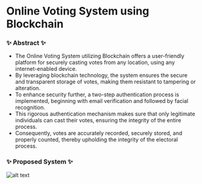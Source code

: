 # Online Voting System using Blockchain


### ✨ Abstract ✨
- The Online Voting System utilizing Blockchain offers a user-friendly platform for securely casting votes from any location, using any internet-enabled device.
- By leveraging blockchain technology, the system ensures the secure and transparent storage of votes, making them resistant to tampering or alteration.
- To enhance security further, a two-step authentication process is implemented, beginning with email verification and followed by facial recognition.
- This rigorous authentication mechanism makes sure that only legitimate individuals can cast their votes, ensuring the integrity of the entire process.
- Consequently, votes are accurately recorded, securely stored, and properly counted, thereby upholding the integrity of the electoral process.

### ✨ Proposed System ✨

![alt text](https://github.com/[ShivaniKolanu]/[CSC8930-Masters_Project]/blob/[main]/image.jpg?raw=true)

